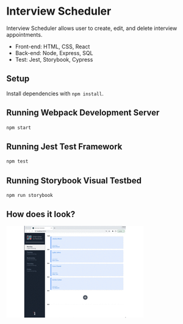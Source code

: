 # Interview Scheduler
Interview Scheduler allows user to create, edit, and delete interview appointments. 
* Front-end: HTML, CSS, React
* Back-end: Node, Express, SQL 
* Test: Jest, Storybook, Cypress 

## Setup

Install dependencies with `npm install`.

## Running Webpack Development Server

```sh
npm start
```

## Running Jest Test Framework

```sh
npm test
```

## Running Storybook Visual Testbed

```sh
npm run storybook
```
## How does it look? 
![doc/scheduler.gif](https://github.com/jesssubin/scheduler/blob/master/doc/Scheduler.gif)
